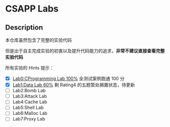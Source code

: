 # CSAPP Labs

## Description

本仓库虽然包含了完整的实验代码

但是出于自主完成实验的初衷以及提升代码能力的追求，**非常不建议直接查看完整实验代码**

所有实验的 Hints 提示：

- [x] [Lab0:CProgramming Lab 100%](/cprogramminglab-handout/Lab0.md) 全测试案例跑通 100 分
- [x] [Lab1:Data Lab 60%](/datalab-handout/Lab1.md) 剩 Rating4 的五题暂处搁置状态，待更新
- [ ] Lab2:Bomb Lab
- [ ] Lab3:Attack Lab
- [ ] Lab4:Cache Lab
- [ ] Lab5:Shell Lab
- [ ] Lab6:Malloc Lab
- [ ] Lab7:Proxy Lab